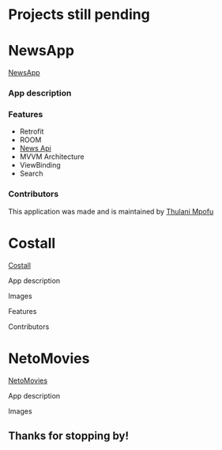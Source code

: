# Projects still pending

#  NewsApp
[NewsApp](https://github.com/TOLANY-LANNIE/News-App)

### App description

### Features
   - Retrofit
   - ROOM
   - [News Api](https://newsapi.org)
   - MVVM Architecture
   - ViewBinding
   - Search 

### Contributors
This application was made and is maintained by [Thulani Mpofu](https://github.com/TOLANY-LANNIE)

# Costall
[Costall](https://github.com/TOLANY-LANNIE/Costall-Meeting-Ledger-App)
<p>
  App description
</p>
<p>
  Images
</p>
<p>
  Features
</p>
<p>
  Contributors
</p>

# NetoMovies
[NetoMovies](https://github.com/TOLANY-LANNIE/Guardian-News-App)
<p>
  App description
</p>
<p>
  Images
</p>

## Thanks for stopping by!
